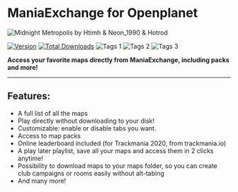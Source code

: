 # ManiaExchange for Openplanet

![Midnight Metropolis by Htimh & Neon_1990 & Hotrod](https://i.imgur.com/Vh0c3S3.png)

[![Version](https://img.shields.io/badge/dynamic/json?color=pink&label=Version&query=version&url=https%3A%2F%2Fopenplanet.nl%2Fapi%2Ffile%2F154)](https://openplanet.nl/files/154)
[![Total Downloads](https://img.shields.io/badge/dynamic/json?color=green&label=Downloads&query=downloads&url=https%3A%2F%2Fopenplanet.nl%2Fapi%2Ffile%2F154)](https://openplanet.nl/files/154)
![Tags 1](https://img.shields.io/badge/dynamic/json?color=darkgreen&label=Game&query=tags%5B0%5D.name&url=https%3A%2F%2Fopenplanet.nl%2Fapi%2Ffile%2F154)
![Tags 2](https://img.shields.io/badge/dynamic/json?color=blue&label=Game&query=tags%5B1%5D.name&url=https%3A%2F%2Fopenplanet.nl%2Fapi%2Ffile%2F154)
![Tags 3](https://img.shields.io/badge/dynamic/json?color=green&label=Type&query=tags%5B2%5D.name&url=https%3A%2F%2Fopenplanet.nl%2Fapi%2Ffile%2F154)

**Access your favorite maps directly from ManiaExchange, including packs and more!**

---

## Features:
- A full list of all the maps
- Play directly without downloading to your disk!
- Customizable: enable or disable tabs you want.
- Access to map packs
- Online leaderboard included (for Trackmania 2020, from trackmania.io)
- A play later playlist, save all your maps and access them in 2 clicks anytime!
- Possibility to download maps to your maps folder, so you can create club campaigns or rooms easily without alt-tabing
- And many more!